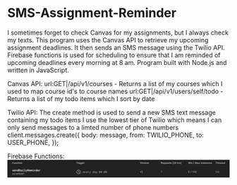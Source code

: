 # SMS-Assignment-Reminder

I sometimes forget to check Canvas for my assignments, but I always check my texts. This program uses the Canvas API to retrieve my upcoming assignment deadlines. It then sends an SMS message using the Twilio API. Firebase functions is used for scheduling to ensure that I am reminded of upcoming deadlines every morning at 8 am. Program built with Node.js and written in JavaScript.

Canvas API:
url:GET|/api/v1/courses - Returns a list of my courses which I used to map course id's to course names
url:GET|/api/v1/users/self/todo - Returns a list of my todo items which I sort by date

Twilio API:
The create method is used to send a new SMS text message containing my todo items
I use the lowest tier of Twilio which means I can only send messages to a limted number of phone numbers
client.messages.create({
body: message,
from: TWILIO_PHONE,
to: USER_PHONE,
});

Firebase Functions:
![alt text](image.png)
